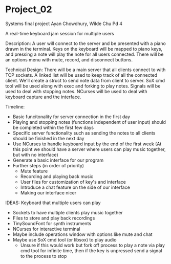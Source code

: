# Project_02
Systems final project 
Ayan Chowdhury, Wilde Chu
Pd 4

A real-time keyboard jam session for multiple users

Description:
A user will connect to the server and be presented with a piano drawn in the terminal. Keys on the keyboard will be mapped to piano keys, and pressing a note will play the note for all users connected. There will be an options menu with mute, record, and disconnect buttons.

Technical Design:
There will be a main server that all clients connect to with TCP sockets. A linked list will be used to keep track of all the connected client. We'll create a struct to send note data from client to server. SoX cmd tool will be used along with exec and forking to play notes. Signals will be used to deal with stopping notes. NCurses will be used to deal with keyboard capture and the interface.

Timeline:
 - Basic funcitonality for server connection in the first day
 - Playing and stopping notes (functions independent of user input) should be completed within the first few days
 - Specific server functionality such as sending the notes to all clients should be finished in the next day
 - Use NCurses to handle keyboard input by the end of the first week (At this point we should have a server where users can play music together, but with no interface)
 - Generate a basic interface for our program
 - Further steps (in order of priority)
   - Mute feature
   - Recording and playing back music
   - User files for customization of key's and interface
   - Introduce a chat feature on the side of our interface
   - Making our interface nicer


IDEAS:
 Keyboard that multiple users can play
  - Sockets to have multiple clients play music together
  - Files to store and play back recordings
  - TinySoundFont for synth instruments
  - NCurses for interactive terminal
  - Maybe include operations window with options like mute and chat
  - Maybe use SoX cmd tool (or libsox) to play audio
    - Unsure if this would work but fork off process to play a note via play cmd tool for infinite time, then if the key is unpressed send a signal to the process to stop 
